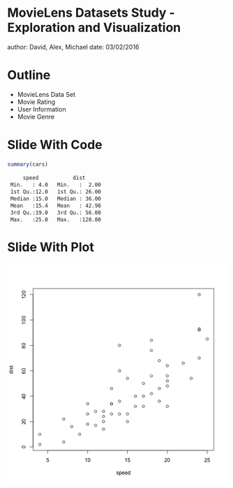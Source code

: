 MovieLens Datasets Study - Exploration and Visualization
========================================================
author: David, Alex, Michael
date: 03/02/2016

Outline
========================================================

- MovieLens Data Set
- Movie Rating
- User Information
- Movie Genre

Slide With Code
========================================================


```r
summary(cars)
```

```
     speed           dist       
 Min.   : 4.0   Min.   :  2.00  
 1st Qu.:12.0   1st Qu.: 26.00  
 Median :15.0   Median : 36.00  
 Mean   :15.4   Mean   : 42.98  
 3rd Qu.:19.0   3rd Qu.: 56.00  
 Max.   :25.0   Max.   :120.00  
```

Slide With Plot
========================================================

![plot of chunk unnamed-chunk-2](Wk1-figure/unnamed-chunk-2-1.png)
